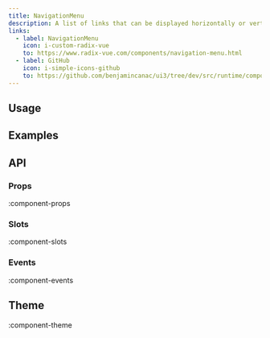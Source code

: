 ```yaml
---
title: NavigationMenu
description: A list of links that can be displayed horizontally or vertically.
links:
  - label: NavigationMenu
    icon: i-custom-radix-vue
    to: https://www.radix-vue.com/components/navigation-menu.html
  - label: GitHub
    icon: i-simple-icons-github
    to: https://github.com/benjamincanac/ui3/tree/dev/src/runtime/components/HorizontalNavigation.vue
---
```


## Usage

## Examples

## API

### Props

:component-props

### Slots

:component-slots

### Events

:component-events

## Theme

:component-theme
